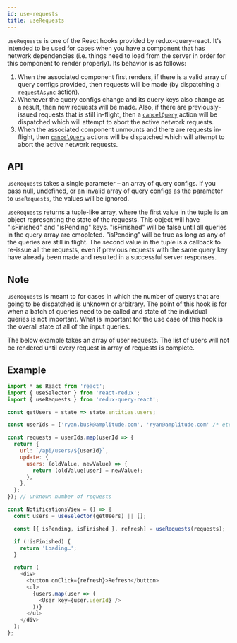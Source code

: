 ```yaml
---
id: use-requests
title: useRequests
---
```


`useRequests` is one of the React hooks provided by redux-query-react. It's intended to be used for cases when you have a component that has network dependencies (i.e. things need to load from the server in order for this component to render properly). Its behavior is as follows:

1. When the associated component first renders, if there is a valid array of query configs provided, then requests will be made (by dispatching a [`requestAsync`](redux-actions#requestasync) action).
2. Whenever the query configs change and its query keys also change as a result, then new requests will be made. Also, if there are previously-issued requests that is still in-flight, then a [`cancelQuery`](redux-actions#cancelquery) action will be dispatched which will attempt to abort the active network requests.
3. When the associated component unmounts and there are requests in-flight, then [`cancelQuery`](redux-actions#cancelquery) actions will be dispatched which will attempt to abort the active network requests.

## API

`useRequests` takes a single parameter – an array of query configs. If you pass null, undefined, or an invalid array of query configs as the parameter to `useRequests`, the values will be ignored.

`useRequests` returns a tuple-like array, where the first value in the tuple is an object representing the state of the requests. This object will have "isFinished" and "isPending" keys. "isFinished" will be false until all queries in the query array are cmopleted. "isPending" will be true as long as any of the queries are still in flight. The second value in the tuple is a callback to re-issue all the requests, even if previous requests with the same query key have already been made and resulted in a successful server responses.

## Note

`useRequests` is meant to for cases in which the number of querys that are going to be dispatched is unknown or arbitrary. The point of this hook is for when a batch of queries need to be called and state of the individual queries is not important. What is important for the use case of this hook is the overall state of all of the input queries.

The below example takes an array of user requests. The list of users will not be rendered until every request in array of requests is complete.

## Example

```javascript
import * as React from 'react';
import { useSelector } from 'react-redux';
import { useRequests } from 'redux-query-react';

const getUsers = state => state.entities.users;

const userIds = ['ryan.busk@amplitude.com', 'ryan@amplitude.com' /* etc... */]; // arbitrary number of users

const requests = userIds.map(userId => {
  return {
    url: `/api/users/${userId}`,
    update: {
      users: (oldValue, newValue) => {
        return (oldValue[user] = newValue);
      },
    },
  };
}); // unknown number of requests

const NotificationsView = () => {
  const users = useSelector(getUsers) || [];

  const [{ isPending, isFinished }, refresh] = useRequests(requests);

  if (!isFinished) {
    return 'Loading…';
  }

  return (
    <div>
      <button onClick={refresh}>Refresh</button>
      <ul>
        {users.map(user => (
          <User key={user.userId} />
        ))}
      </ul>
    </div>
  );
};
```
